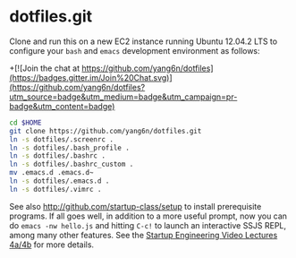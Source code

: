 dotfiles.git
============
Clone and run this on a new EC2 instance running Ubuntu 12.04.2 LTS to
configure your `bash` and `emacs` development environment as follows:

+[![Join the chat at https://github.com/yang6n/dotfiles](https://badges.gitter.im/Join%20Chat.svg)](https://github.com/yang6n/dotfiles?utm_source=badge&utm_medium=badge&utm_campaign=pr-badge&utm_content=badge)

```sh
cd $HOME
git clone https://github.com/yang6n/dotfiles.git
ln -s dotfiles/.screenrc .
ln -s dotfiles/.bash_profile .
ln -s dotfiles/.bashrc .
ln -s dotfiles/.bashrc_custom .
mv .emacs.d .emacs.d~
ln -s dotfiles/.emacs.d .
ln -s dotfiles/.vimrc .
```

See also http://github.com/startup-class/setup to install prerequisite
programs. If all goes well, in addition to a more useful prompt, now you can
do `emacs -nw hello.js` and hitting `C-c!` to launch an interactive SSJS
REPL, among many other features. See the
[Startup Engineering Video Lectures 4a/4b](https://class.coursera.org/startup-001/lecture/index)
for more details.
